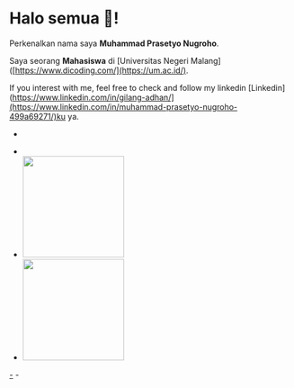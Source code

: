 # Halo semua 👋! 

Perkenalkan nama saya **Muhammad Prasetyo Nugroho**. 

Saya seorang **Mahasiswa** di [Universitas Negeri Malang]([https://www.dicoding.com/](https://um.ac.id/).


If you interest with me, feel free to check and follow my linkedin [Linkedin](https://www.linkedin.com/in/gilang-adhan/](https://www.linkedin.com/in/muhammad-prasetyo-nugroho-499a69271/)ku ya.

- <p align="left">
- <a href="https://github.com/MuhammadPrasetyoN">
-   <img height="180em" src="https://github-readme-stats-eight-theta.vercel.app/api?username=gilangadhan&show_icons=true&theme=algolia&include_all_commits=true&count_private=true"/>
-  <img height="180em" src="https://github-readme-stats-eight-theta.vercel.app/api/top-langs/?username=gilangadhan&layout=compact&langs_count=8&theme=algolia"/>
-</a>
-</p>
<!--
**MuhammadPrasetyoN/MuhammadPrasetyoN** is a ✨ _special_ ✨ repository because its `README.md` (this file) appears on your GitHub profile.

Here are some ideas to get you started:

- 🔭 I’m currently working on ...
- 🌱 I’m currently learning ...
- 👯 I’m looking to collaborate on ...
- 🤔 I’m looking for help with ...
- 💬 Ask me about ...
- 📫 How to reach me: ...
- 😄 Pronouns: ...
- ⚡ Fun fact: ...
-->
